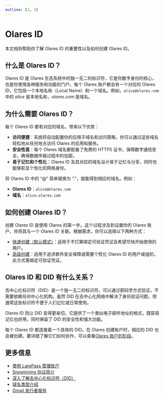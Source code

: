 ```yaml
---
outline: [2, 3]
---
```


# Olares ID

本文档将帮助你了解 Olares ID 的重要性以及如何创建 Olares ID。

## 什么是 Olares ID？

Olares ID 是 Olares 生态系统中的独一无二的标识符，它是你数字身份的核心，也是你使用各种服务和功能的门户。每个 Olares 账户都会有一个对应的 Olares ID，它包括一个本地名称（Local Name）和一个域名。例如，`alice@olares.com` 中的 *alice* 是本地名称，*olares.com* 是域名。

## 为什么需要 Olares ID？

每个 Olares ID 都有对应的域名，带来以下优势：

* **访问便捷**：系统将自动配置你的应用子域名和访问策略，你可以通过这些域名轻松地从任何地点访问 Olares 的应用和服务。
* **安全性高**：每个 Olares 域名都配备了免费的 HTTPS 证书，保障数字通信安全，确保数据传输过程中的加密。
* **易于记忆和个性化**：Olares ID 及其对应的域名设计易于记忆与分享，同时也能够彰显个性化的网络身份。

将 Olares ID 中的 “@” 简单替换为 “.”，就能得到相应的域名。例如：

* **Olares ID**：`alice@olares.com`
* **域名**：`alice.olares.com`

## 如何创建 Olares ID？

创建 Olares ID 是使用 Olares 的第一步。这个过程涉及到设置你的 Olares 账户，并将其与一个 Olares ID 关联。根据需求，你可以选择以下两种方式：

   - [快速创建（默认模式）](../../how-to/larepass/account/index.md#默认模式不绑定-vc)：适用于不打算绑定可验证凭证且希望尽快开始使用的用户。
   - [高级创建](../../how-to/larepass/account/index.md#高级模式绑定-vc)：适用于追求额外安全保障或需要个性化 Olares ID 的用户或组织。此方式需绑定可验证凭证。

## Olares ID 和 DID 有什么关系？

去中心化标识符（DID）是一个独一无二的标识符，可以通过密码学方式验证，不需要依赖任何中心化机构。虽然 DID 在去中心化网络中解决了身份验证问题，但通常这些标识符不便于人们记忆或日常使用。

Olares ID 则让 DID 变得更亲切，它提供了一个类似电子邮件地址的格式，既容易记忆也好用，同时保留了 DID 的安全性和强大功能。

每个 Olares ID 都连接着一个具体的 DID。在 Olares 创建账户时，相应的 DID 也会被创建。要详细了解它们如何协作，可以查看[Olares 账户的阶段](../../how-to/larepass/account/index.md#账户的阶段)。
## 更多信息

* [使用 LarePass 管理账户](../../how-to/larepass/account/index.md#创建-olares-id)
* [Snowinning 协议简介](../../developer/contribute/snowinning/overview.md)
* [深入了解去中心化标识符（DID）](../../developer/contribute/snowinning/concepts.md)
* [域名类型介绍](../../developer/contribute/snowinning/olares-id.md#域名类型)
* [Gmail 发行者服务](../../developer/contribute/snowinning/olares-id.md#gmail-发行者服务)